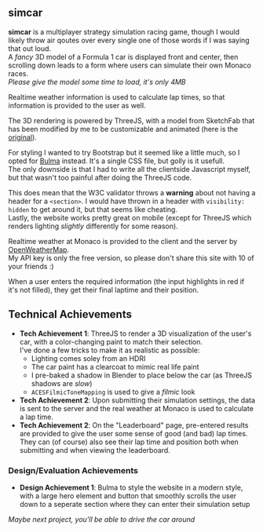 ## simcar

**simcar** is a multiplayer strategy simulation racing game, though I would likely throw air qoutes over every single one of those words if I was saying that out loud.\
A *fancy* 3D model of a Formula 1 car is displayed front and center, then scrolling down leads to a form where users can simulate their own Monaco races.\
*Please give the model some time to load, it's only 4MB*

Realtime weather information is used to calculate lap times, so that information is provided to the user as well.

The 3D rendering is powered by ThreeJS, with a model from SketchFab that has been modified by me to be customizable and animated (here is the [original](https://skfb.ly/6TzIR)).

For styling I wanted to try Bootstrap but it seemed like a little much, so I opted for [Bulma](https://bulma.io/) instead. It's a single CSS file, but golly is it usefull.\
The only downside is that I had to write all the clientside Javascript myself, but that wasn't too painful after doing the ThreeJS code.

This does mean that the W3C validator throws a **warning** about not having a header for a `<section>`. I would have thrown in a header with `visibility: hidden` to get around it, but that seems like cheating.\
Lastly, the website works pretty great on mobile (except for ThreeJS which renders lighting *slightly* differently for some reason).

Realtime weather at Monaco is provided to the client and the server by [OpenWeatherMap](https://openweathermap.org/).\
My API key is only the free version, so please don't share this site with 10 of your friends :)

When a user enters the required information (the input highlights in red if it's not filled), they get their final laptime and their position.

## Technical Achievements
- **Tech Achievement 1**: ThreeJS to render a 3D visualization of the user's car, with a color-changing paint to match their selection.\
I've done a few tricks to make it as realistic as possible:
    - Lighting comes soley from an HDRI
    - The car paint has a clearcoat to mimic real life paint
    - I pre-baked a shadow in Blender to place below the car (as ThreeJS shadows are *slow*)
    - `ACESFilmicToneMapping` is used to give a *filmic* look
- **Tech Achievement 2**: Upon submitting their simulation settings, the data is sent to the server and the real weather at Monaco is used to calculate a lap time.
- **Tech Achievement 2**: On the "Leaderboard" page, pre-entered results are provided to give the user some sense of good (and bad) lap times. 
They can (of course) also see their lap time and position both when submitting and when viewing the leaderboard.

### Design/Evaluation Achievements
- **Design Achievement 1**: Bulma to style the website in a modern style, with a large hero element and button that smoothly scrolls the user down to a seperate section where they can enter their simulation setup

*Maybe next project, you'll be able to drive the car around*
